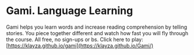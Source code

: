 # Gami. Language Learning

Gami helps you learn words and increase reading comprehension by telling stories. You piece together different and watch how fast you will fly through the course. All free, no sign-ups or bs. Click here to play: [https://klayza.github.io/gami](https://klayza.github.io/Gami/)
